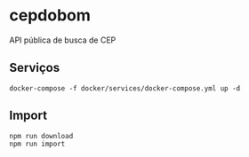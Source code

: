 # cepdobom
API pública de busca de CEP

## Serviços
```
docker-compose -f docker/services/docker-compose.yml up -d
```

## Import
```
npm run download
npm run import
```